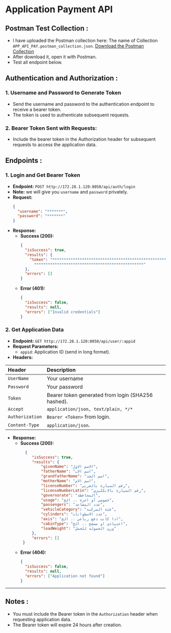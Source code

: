 
# Application Payment API

## Postman Test Collection :
- I have uploaded the Postman collection here:
The name of Collection `APP_API_PAY.postman_collection.json`.
[Download the Postman Collection]()
- After download it, open it with Postman.
- Test all endpoint below.

## Authentication and Authorization :

### 1. Username and Password to Generate Token
   - Send the username and password to the authentication endpoint to receive a bearer token.
   - The token is used to authenticate subsequent requests.


### 2. Bearer Token Sent with Requests:
   - Include the bearer token in the Authorization header for subsequent requests to access the application data.

## Endpoints :

### 1. Login and Get Bearer Token
   - **Endpoint:** `POST http://172.28.1.120:8050/api/auth/login`
   - **Note:** we will give you `username` and `password` privately.
   - **Request:**
     ```json
     {
       "username": "*******",
       "password": "*******"
     }
     ```
   - **Response:**
     - **Success (200):**
       ```json
       {
         "isSuccess": true,
         "results": {
           "token": "***********************************************************
             ************************************************"
         },
         "errors": []
       }
       ```
     - **Error (401):**
       ```json
       {
         "isSuccess": false,
         "results": null,
         "errors": ["Invalid credentials"]
       }
       ```
   

### 2. Get Application Data 
   - **Endpoint:** `GET http://172.28.1.120:8050/api/user/:appid`
   - **Request Parameters:**
     - `appid`: Application ID (send in long format).
   - **Headers:**
    

| Header          | Description                                        |
|:--------------- |:-------------------------------------------------- |
| `UserName`      | Your username                                      |
| `Password`      | Your password                                      |
| `Token`         | Bearer token generated from login (SHA256 hashed). |
| `Accept`        | `application/json, text/plain, */*`                |
| `Authorization` | `Bearer <Token>` from login.                       |
| `Content-Type`  | `application/json`.                                |


   - **Response:**
     - **Success (200):**
       ```json
         {
            "isSuccess": true,
            "results": {
                "givenName": "الاسم الاول",
                "fatherName": "اسم الاب",
                "grandfatherName": "اسم الجد",
                "motherName": "اسم الام",
                "licenseNumber": "رقم السيارة بالعربي",
                "licenseNumberLatin": "رقم السيارة بالانكليزي",
                "governorate": "المحافظة",
                "usage": "خصوصي أو اجرة .. الخ",
                "passengers": "عدد المقاعد",
                "vehicleCategory": "فئة المركبة",
                "cylinders": "عدد الاسطوانات",
                "axis": "اذا كانت دفع رباعي .. الخ",
                "cabinType": "اعتيادي او مصفح .. الخ",
                "loadWeight": "وزن الحمولة للحمل"
            },
            "errors": []
        }
       ```
     - **Error (404):**
       ```json
       {
         "isSuccess": false,
         "results": null,
         "errors": ["Application not found"]
       }
       ```

---
## Notes :

- You must include the Bearer token in the `Authorization` header when requesting application data.
- The Bearer token will expire 24 hours after creation.

